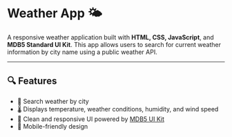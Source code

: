 # Weather App 🌤️

A responsive weather application built with **HTML, CSS, JavaScript**, and **MDB5 Standard UI Kit**. This app allows users to search for current weather information by city name using a public weather API.

---

## 🔍 Features

- 🔎 Search weather by city
- 🌡️ Displays temperature, weather conditions, humidity, and wind speed
- 🌇 Clean and responsive UI powered by [MDB5 UI Kit](https://mdbootstrap.com/)
- 📱 Mobile-friendly design
